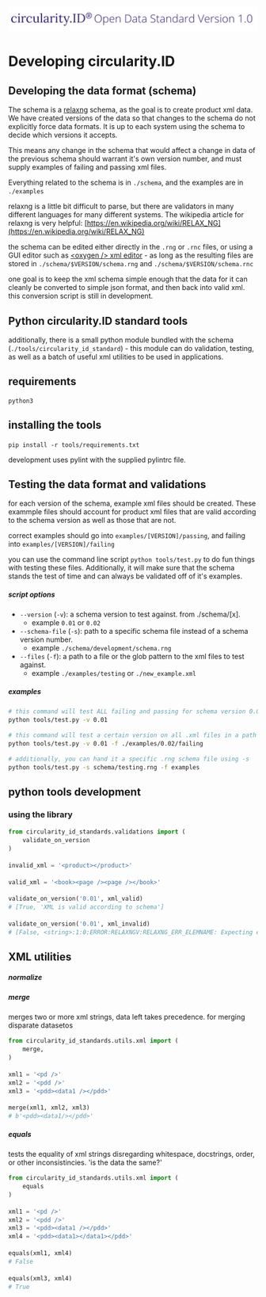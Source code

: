 
![circularity id logo](logo.jpg)

# Developing circularity.ID

## Developing the data format (schema)

The schema is a [relaxng](https://relaxng.org/) schema, as the goal is to create product xml data.  We have created versions of the data so that changes to the schema do not explicitly force data formats.  It is up to each system using the schema to decide which versions it accepts.

This means any change in the schema that would affect a change in data of the previous schema should warrant it's own version number, and must supply examples of failing and passing xml files.

Everything related to the schema is in `./schema`, and the examples are in `./examples`

relaxng is a little bit difficult to parse, but there are validators in many different languages for many different systems.  The wikipedia article for relaxng is very helpful: [https://en.wikipedia.org/wiki/RELAX_NG](https://en.wikipedia.org/wiki/RELAX_NG)

the schema can be edited either directly in the `.rng` or `.rnc` files, or using a GUI editor such as [\<oxygen \/\> xml editor](https://www.oxygenxml.com/) - as long as the resulting files are stored in `./schema/$VERSION/schema.rng` and `./schema/$VERSION/schema.rnc`

one goal is to keep the xml schema simple enough that the data for it can cleanly be converted to simple json format, and then back into valid xml.  this conversion script is still in development.

## Python circularity.ID standard tools

additionally, there is a small python module bundled with the schema (`./tools/circularity_id_standard`) - this module can do validation, testing, as well as a batch of useful xml utilities to be used in applications.

## requirements

```
python3
```
## installing the tools

`pip install -r tools/requirements.txt`

development uses pylint with the supplied pylintrc file.

## Testing the data format and validations

for each version of the schema, example xml files should be created.  These exammple files should account for product xml files that are valid according to the schema version as well as those that are not.

correct examples should go into `examples/[VERSION]/passing`, and failing into `examples/[VERSION]/failing`

you can use the command line script `python tools/test.py` to do fun things with testing these files. Additionally, it will make sure that the schema stands the test of time and can always be validated off of it's examples.

##### script options

- `--version` (`-v`): a schema version to test against.  from ./schema/[x].
  - example `0.01` or `0.02`
- `--schema-file` (`-s`): path to a specific schema file instead of a schema version number.
  - example `./schema/development/schema.rng`
- `--files` (`-f`): a path to a file or the glob pattern to the xml files to test against.
  - example `./examples/testing` or `./new_example.xml`

##### examples

```bash
# this command will test ALL failing and passing for schema version 0.01
python tools/test.py -v 0.01
```

```bash
# this command will test a certain version on all .xml files in a path
python tools/test.py -v 0.01 -f ./examples/0.02/failing
```

```bash
# additionally, you can hand it a specific .rng schema file using -s
python tools/test.py -s schema/testing.rng -f examples
```


## python tools development

### using the library

```python
from circularity_id_standards.validations import (
    validate_on_version
)

invalid_xml = '<product></product>'

valid_xml = '<book><page /><page /></book>'

validate_on_version('0.01', xml_valid)
# [True, 'XML is valid according to schema']

validate_on_version('0.01', xml_invalid)
# [False, <string>:1:0:ERROR:RELAXNGV:RELAXNG_ERR_ELEMNAME: Expecting element book, got product]
```


## XML utilities

##### normalize

##### merge

merges two or more xml strings, data left takes precedence.  for merging disparate datasetos

```python
from circularity_id_standards.utils.xml import (
    merge,
)

xml1 = '<pd />'
xml2 = '<pdd />'
xml3 = '<pdd><data1 /></pdd>'

merge(xml1, xml2, xml3)
# b'<pdd><data1/></pdd>'
```

##### equals

tests the equality of xml strings disregarding whitespace, docstrings, order, or other inconsistincies.  'is the data the same?'

```python
from circularity_id_standards.utils.xml import (
    equals
)

xml1 = '<pd />'
xml2 = '<pdd />'
xml3 = '<pdd><data1 /></pdd>'
xml4 = '<pdd><data1></data1></pdd>'

equals(xml1, xml4)
# False

equals(xml3, xml4)
# True
```

